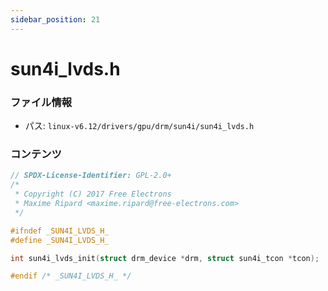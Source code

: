 ```yaml
---
sidebar_position: 21
---
```

# sun4i_lvds.h

### ファイル情報

- パス: `linux-v6.12/drivers/gpu/drm/sun4i/sun4i_lvds.h`

### コンテンツ

```h
// SPDX-License-Identifier: GPL-2.0+
/*
 * Copyright (C) 2017 Free Electrons
 * Maxime Ripard <maxime.ripard@free-electrons.com>
 */

#ifndef _SUN4I_LVDS_H_
#define _SUN4I_LVDS_H_

int sun4i_lvds_init(struct drm_device *drm, struct sun4i_tcon *tcon);

#endif /* _SUN4I_LVDS_H_ */

```

